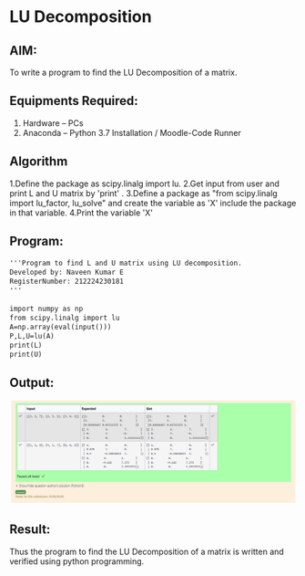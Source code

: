 # LU Decomposition 

## AIM:
To write a program to find the LU Decomposition of a matrix.

## Equipments Required:
1. Hardware – PCs
2. Anaconda – Python 3.7 Installation / Moodle-Code Runner

## Algorithm
1.Define the package as scipy.linalg import lu.
2.Get input from user and print L and U matrix by 'print' .
3.Define a package as "from scipy.linalg import lu_factor, lu_solve" and
create the variable as 'X' include the package in that variable.
4.Print the variable 'X'

## Program:
```
'''Program to find L and U matrix using LU decomposition.
Developed by: Naveen Kumar E
RegisterNumber: 212224230181
'''

import numpy as np
from scipy.linalg import lu
A=np.array(eval(input()))
P,L,U=lu(A)
print(L)
print(U)
```
## Output:
![alt text](image.png)


## Result:
Thus the program to find the LU Decomposition of a matrix is written and verified using python programming.

